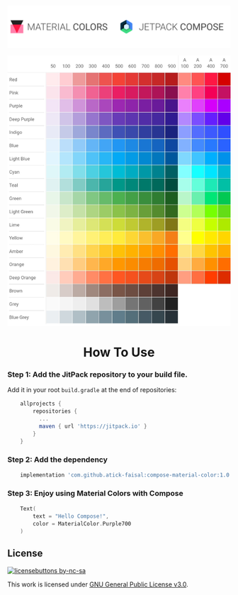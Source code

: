 <p align="center">
<img src="material_color_compose_banner.png">
</p>

<p align="center">
<img src="material_color_palette.jpg" width="600">
</p>

<h1 align="center">How To Use</h1>

### Step 1: Add the JitPack repository to your build file.
Add it in your root `build.gradle` at the end of repositories:
```groovy
    allprojects {
        repositories {
          ...
          maven { url 'https://jitpack.io' }
        }
    }
```

### Step 2:  Add the dependency
```groovy
    implementation 'com.github.atick-faisal:compose-material-color:1.0.0'
```

### Step 3: Enjoy using Material Colors with Compose
```kotlin
    Text(
        text = "Hello Compose!",
        color = MaterialColor.Purple700
    )
```

## License
[![licensebuttons by-nc-sa](https://licensebuttons.net/l/by-nc-sa/3.0/88x31.png)](https://creativecommons.org/licenses/by-nc-sa/4.0)

This work is licensed under [GNU General Public License v3.0](https://github.com/atick-faisal/PIC16F877a/blob/master/LICENSE). 
